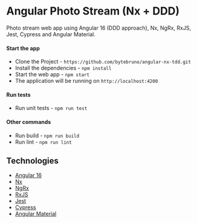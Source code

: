 # Angular Photo Stream (Nx + DDD)

Photo stream web app using Angular 16 (DDD approach), Nx, NgRx, RxJS, Jest, Cypress and Angular Material.

#### Start the app

- Clone the Project - `https://github.com/bytebruno/angular-nx-tdd.git`
- Install the dependencies - `npm install`
- Start the web app - `npm start`
- The application will be running on `http://localhost:4200`

#### Run tests

- Run unit tests - `npm run test`

#### Other commands

- Run build - `npm run build`
- Run lint - `npm run lint`

## Technologies

- [Angular 16](https://angular.io/)
- [Nx](https://nx.dev/)
- [NgRx](https://ngrx.io/)
- [RxJS](https://rxjs.dev/)
- [Jest](https://jestjs.io/)
- [Cypress](https://www.cypress.io/)
- [Angular Material](https://material.angular.io/)
